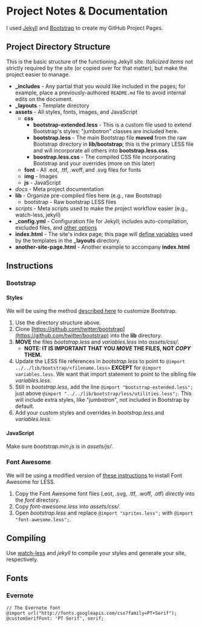 # Project Notes & Documentation

I used [Jekyll](https://github.com/mojombo/jekyll) and [Bootstrap](http://twitter.github.com/bootstrap/) to create my GitHub Project Pages. 

## Project Directory Structure

This is the basic structure of the functioning Jekyll site. *Italicized items* not strictly required by the site (or copied over for that matter), but make the project easier to manage. 

- **_includes** - Any partial that you would like included in the pages; for example, place a previously-authored `README.md` file to avoid internal edits on the document. 
- **_layouts** - Template directory
- **assets** - All styles, fonts, images, and JavaScript
    - **css**
        - **bootstrap-extended.less** - This is a custom file used to extend Bootstrap's styles; "jumbotron" classes are included here. 
        - **bootstrap.less** - The main Bootstrap file **moved** from the raw Bootstrap directory in **lib/bootstrap**; this is the primary LESS file and will incorporate all others into **bootstrap.less.css**. 
        - **boostrap.less.css** - The compiled CSS file incorporating Bootstrap and your overrides (more on this later)
    - **font** - All .eot, .ttf, .woff, and .svg files for fonts
    - **img** - Images 
    - **js** - JavaScript
- *docs* - Meta project documentation
- **lib** - Organize pre-compiled files here (e.g., raw Bootstrap)
    - bootstrap - Raw bootstrap LESS files 
- *scripts* - Meta scripts used to make the project workflow easier (e.g., watch-less, jekyll)
- **_config.yml** - Configuration file for Jekyll; includes auto-compilation, excluded files, and [other options](https://github.com/mojombo/jekyll/wiki/Liquid-Extensions)
- **index.html** - The site's index page; this page will [define variables](https://github.com/mojombo/jekyll/wiki/yaml-front-matter) used by the templates in the **_layouts** directory. 
- **another-site-page.html** - Another example to accompany **index.html**

## Instructions

### Bootstrap 

#### Styles

We will be using the method [described here](http://stackoverflow.com/a/10505295/154065) to customize Bootstrap. 

1. Use the directory structure above. 
2. Clone [https://github.com/twitter/bootstrap](https://github.com/twitter/bootstrap) into the **lib** directory. 
3. **MOVE** the files *bootstrap.less* and *variables.less* into *assets/css/*.
    - **NOTE: IT IS IMPORTANT THAT YOU *MOVE* THE FILES, NOT *COPY* THEM.**
4. Update the LESS file references in *bootstrap.less* to point to `@import ../../lib/bootstrap/<filename.less>` **EXCEPT** for `@import variables.less`. We want that import statement to point to the sibling file *variables.less*. 
5. Still in *bootstrap.less*, add the line `@import "bootstrap-extended.less";` just above `@import "../../lib/bootstrap/less/utilities.less";`. This will include extra styles, like "jumbotron", not included in Bootstrap by default.
6. Add your custom styles and overrides in *bootstrap.less* and *variables.less*. 

#### JavaScript 

Make sure *bootstrap.min.js* is in *assets/js/*. 

### Font Awesome

We will be using a modified version of [these instructions](http://fortawesome.github.com/Font-Awesome/#integration) to install Font Awesome for LESS. 

1. Copy the Font Awesome font files (.eot, .svg, .ttf, .woff, .otf) *directly* into the *font* directory. 
2. Copy *font-awesome.less* into *assets/css/*. 
3. Open *bootstrap.less* and replace `@import "sprites.less";` with `@import "font-awesome.less";`. 

## Compiling 

Use [watch-less](https://github.com/jgreene/watch-less) and *jekyll* to compile your styles and generate your site, respectively. 

## Fonts

### Evernote

    // The Evernote font
    @import url("http://fonts.googleapis.com/css?family=PT+Serif");
    @customSerifFont: 'PT Serif', serif;